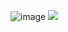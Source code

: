![image](https://github.com/user-attachments/assets/dd0add6d-7e30-402a-9a05-5dd606a2856a)
<img src="https://capsule-render.vercel.app/api?type=모양&color=색상코드&height=높이&section=header&text=텍스트&fontSize=텍스트크기" />
